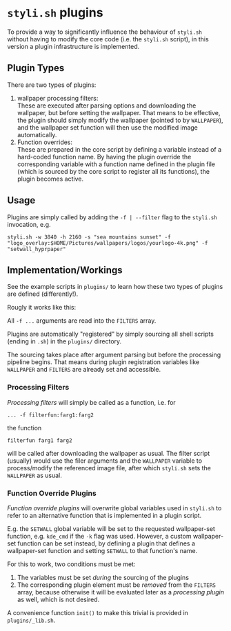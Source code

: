 # `styli.sh` plugins

To provide a way to significantly influence the behaviour of `styli.sh` without having to modify the core code (i.e. the `styli.sh` script),
in this version a plugin infrastructure is implemented.

## Plugin Types

There are two types of plugins:

1. wallpaper processing filters: \
  These are executed after parsing options and downloading the wallpaper, but before setting the wallpaper. That means to be effective, the plugin should simply modify the wallpaper (pointed to by `WALLPAPER`), and the wallpaper set function will then use the modified image automatically.
2. Function overrides: \
  These are prepared in the core script by defining a variable instead of a hard-coded function name. By having the plugin override the corresponding variable with a function name defined in the plugin file (which is sourced by the core script to register all its functions), the plugin becomes active.

## Usage

Plugins are simply called by adding the `-f | --filter` flag to the `styli.sh` invocation, e.g.

```
styli.sh -w 3840 -h 2160 -s "sea mountains sunset" -f "logo_overlay:$HOME/Pictures/wallpapers/logos/yourlogo-4k.png" -f "setwall_hyprpaper"
```

## Implementation/Workings

See the example scripts in `plugins/` to learn how these two types of plugins are defined (differently!).

Rougly it works like this:

All `-f ...` arguments are read into the `FILTERS` array.

Plugins are automatically "registered" by simply sourcing all shell scripts (ending in `.sh`) in the `plugins/` directory.

The sourcing takes place after argument parsing but before the processing pipeline begins. That means during plugin registration variables like `WALLPAPER` and `FILTERS` are already set and accessible.


### Processing Filters

_Processing filters_ will simply be called as a function, i.e. for
```
... -f filterfun:farg1:farg2
```
the function
```
filterfun farg1 farg2
```
will be called after downloading the wallpaper as usual.
The filter script (usually) would use the filer arguments and the `WALLPAPER` variable to process/modify the referenced image file, after which `styli.sh` sets the `WALLPAPER` as usual.

### Function Override Plugins

_Function override plugins_ will overwrite global variables used in `styli.sh` to refer to an alternative function that is implemented in a plugin script.

E.g. the `SETWALL` global variable will be set to the requested wallpaper-set function, e.g. `kde_cmd` if the `-k` flag was used. However, a custom wallpaper-set function can be set instead, by defining a plugin that defines a wallpaper-set function and setting `SETWALL` to that function's name.

For this to work, two conditions must be met:
1. The variables must be set _during_ the sourcing of the plugins
2. The corresponding plugin element must be _removed_ from the `FILTERS` array, because otherwise it will be evaluated later as a _processing plugin_ as well, which is not desired.

A convenience function `init()` to make this trivial is provided in `plugins/_lib.sh`.